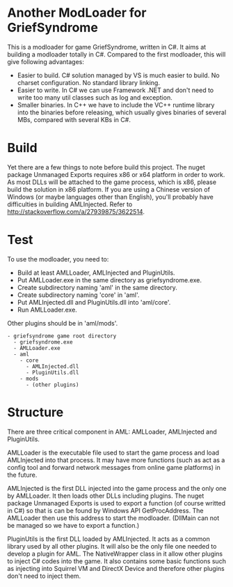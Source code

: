 # Another ModLoader for GriefSyndrome
This is a modloader for game GriefSyndrome, written in C#. 
It aims at building a modloader totally in C#.
Compared to the first modloader, this will give following advantages:

* Easier to build. C# solution managed by VS is much easier to build. No charset configuration. No standard library linking.
* Easier to write. In C# we can use Framework .NET and don't need to write too many util classes such as log and exception.
* Smaller binaries. In C++ we have to include the VC++ runtime library into the binaries before releasing,
which usually gives binaries of several MBs, compared with several KBs in C#.

# Build
Yet there are a few things to note before build this project.
The nuget package Unmanaged Exports requires x86 or x64 platform in order to work.
As most DLLs will be attached to the game process, which is x86, please build the solution in x86 platform.
If you are using a Chinese version of Windows (or maybe languages other than English), you'll probably have difficulties in
building AMLInjected. Refer to http://stackoverflow.com/a/27939875/3622514.

# Test
To use the modloader, you need to:

* Build at least AMLLoader, AMLInjected and PluginUtils.
* Put AMLLoader.exe in the same directory as griefsyndrome.exe.
* Create subdirectory naming 'aml' in the same directory.
* Create subdirectory naming 'core' in 'aml'.
* Put AMLInjected.dll and PluginUtils.dll into 'aml/core'.
* Run AMLLoader.exe.

Other plugins should be in 'aml/mods'.

```
- griefsyndrome game root directory
  - griefsyndrome.exe
  - AMLLoader.exe
  - aml
    - core
      - AMLInjected.dll
      - PluginUtils.dll
    - mods
      - (other plugins)
```

# Structure
There are three critical component in AML: AMLLoader, AMLInjected and PluginUtils.

AMLLoader is the executable file used to start the game process and load AMLInjected into that process. It may have more functions (such as act as a config tool and forward network messages from online game platforms) in the future.

AMLInjected is the first DLL injected into the game process and the only one by AMLLoader. It then loads other DLLs including plugins. The nuget package Unmanaged Exports is used to export a function (of course writted in C#) so that is can be found by Windows API GetProcAddress. The AMLLoader then use this address to start the modloader. (DllMain can not be managed so we have to export a function.)

PluginUtils is the first DLL loaded by AMLInjected. It acts as a common library used by all other plugins. It will also be the only file one needed to develop a plugin for AML. The NativeWrapper class in it allow other plugins to inject C# codes into the game. It also contains some basic functions such as injecting into Squirrel VM and DirectX Device and therefore other plugins don't need to inject them.

